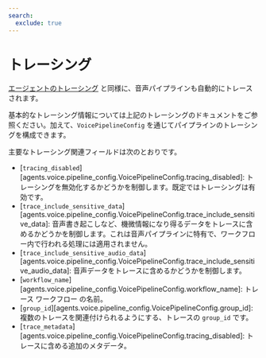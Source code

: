 ```yaml
---
search:
  exclude: true
---
```

# トレーシング

[エージェントのトレーシング](../tracing.md) と同様に、音声パイプラインも自動的にトレースされます。

基本的なトレーシング情報については上記のトレーシングのドキュメントをご参照ください。加えて、`VoicePipelineConfig` を通じてパイプラインのトレーシングを構成できます。

主要なトレーシング関連フィールドは次のとおりです。

-   [`tracing_disabled`][agents.voice.pipeline_config.VoicePipelineConfig.tracing_disabled]: トレーシングを無効化するかどうかを制御します。既定ではトレーシングは有効です。
-   [`trace_include_sensitive_data`][agents.voice.pipeline_config.VoicePipelineConfig.trace_include_sensitive_data]: 音声書き起こしなど、機微情報になり得るデータをトレースに含めるかどうかを制御します。これは音声パイプラインに特有で、ワークフロー内で行われる処理には適用されません。
-   [`trace_include_sensitive_audio_data`][agents.voice.pipeline_config.VoicePipelineConfig.trace_include_sensitive_audio_data]: 音声データをトレースに含めるかどうかを制御します。
-   [`workflow_name`][agents.voice.pipeline_config.VoicePipelineConfig.workflow_name]: トレース ワークフロー の名前。
-   [`group_id`][agents.voice.pipeline_config.VoicePipelineConfig.group_id]: 複数のトレースを関連付けられるようにする、トレースの `group_id` です。
-   [`trace_metadata`][agents.voice.pipeline_config.VoicePipelineConfig.tracing_disabled]: トレースに含める追加のメタデータ。